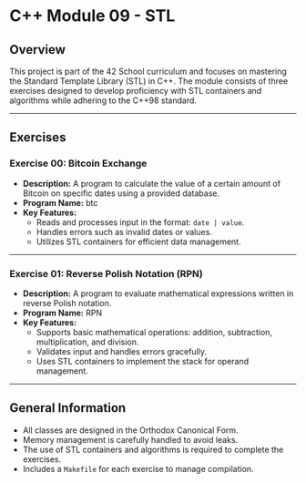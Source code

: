 # C++ Module 09 - STL

## Overview

This project is part of the 42 School curriculum and focuses on mastering the Standard Template Library (STL) in C++. The module consists of three exercises designed to develop proficiency with STL containers and algorithms while adhering to the C++98 standard.

---

## Exercises

### Exercise 00: Bitcoin Exchange
- **Description:** A program to calculate the value of a certain amount of Bitcoin on specific dates using a provided database.
- **Program Name:** btc
- **Key Features:**
  - Reads and processes input in the format: `date | value`.
  - Handles errors such as invalid dates or values.
  - Utilizes STL containers for efficient data management.

---

### Exercise 01: Reverse Polish Notation (RPN)
- **Description:** A program to evaluate mathematical expressions written in reverse Polish notation.
- **Program Name:** RPN
- **Key Features:**
  - Supports basic mathematical operations: addition, subtraction, multiplication, and division.
  - Validates input and handles errors gracefully.
  - Uses STL containers to implement the stack for operand management.

---

## General Information
- All classes are designed in the Orthodox Canonical Form.
- Memory management is carefully handled to avoid leaks.
- The use of STL containers and algorithms is required to complete the exercises.
- Includes a `Makefile` for each exercise to manage compilation.
